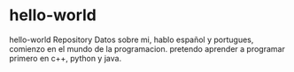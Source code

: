 # hello-world
hello-world Repository
Datos sobre mi, hablo español y portugues, comienzo en el mundo de la programacion.
pretendo aprender a programar primero en c++, python y java.
